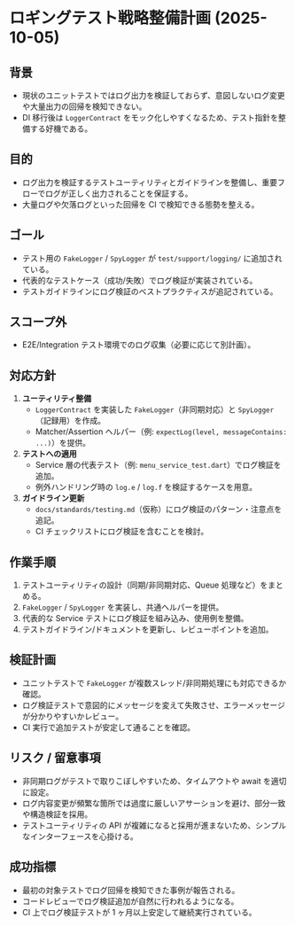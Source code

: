 # ロギングテスト戦略整備計画 (2025-10-05)

## 背景
- 現状のユニットテストではログ出力を検証しておらず、意図しないログ変更や大量出力の回帰を検知できない。
- DI 移行後は `LoggerContract` をモック化しやすくなるため、テスト指針を整備する好機である。

## 目的
- ログ出力を検証するテストユーティリティとガイドラインを整備し、重要フローでログが正しく出力されることを保証する。
- 大量ログや欠落ログといった回帰を CI で検知できる態勢を整える。

## ゴール
- テスト用の `FakeLogger` / `SpyLogger` が `test/support/logging/` に追加されている。
- 代表的なテストケース（成功/失敗）でログ検証が実装されている。
- テストガイドラインにログ検証のベストプラクティスが追記されている。

## スコープ外
- E2E/Integration テスト環境でのログ収集（必要に応じて別計画）。

## 対応方針
1. **ユーティリティ整備**
   - `LoggerContract` を実装した `FakeLogger`（非同期対応）と `SpyLogger`（記録用）を作成。
   - Matcher/Assertion ヘルパー（例: `expectLog(level, messageContains: ...)`）を提供。
2. **テストへの適用**
   - Service 層の代表テスト（例: `menu_service_test.dart`）でログ検証を追加。
   - 例外ハンドリング時の `log.e` / `log.f` を検証するケースを用意。
3. **ガイドライン更新**
   - `docs/standards/testing.md`（仮称）にログ検証のパターン・注意点を追記。
   - CI チェックリストにログ検証を含むことを検討。

## 作業手順
1. テストユーティリティの設計（同期/非同期対応、Queue 処理など）をまとめる。
2. `FakeLogger` / `SpyLogger` を実装し、共通ヘルパーを提供。
3. 代表的な Service テストにログ検証を組み込み、使用例を整備。
4. テストガイドライン/ドキュメントを更新し、レビューポイントを追加。

## 検証計画
- ユニットテストで `FakeLogger` が複数スレッド/非同期処理にも対応できるか確認。
- ログ検証テストで意図的にメッセージを変えて失敗させ、エラーメッセージが分かりやすいかレビュー。
- CI 実行で追加テストが安定して通ることを確認。

## リスク / 留意事項
- 非同期ログがテストで取りこぼしやすいため、タイムアウトや await を適切に設定。
- ログ内容変更が頻繁な箇所では過度に厳しいアサーションを避け、部分一致や構造検証を採用。
- テストユーティリティの API が複雑になると採用が進まないため、シンプルなインターフェースを心掛ける。

## 成功指標
- 最初の対象テストでログ回帰を検知できた事例が報告される。
- コードレビューでログ検証追加が自然に行われるようになる。
- CI 上でログ検証テストが 1 ヶ月以上安定して継続実行されている。
